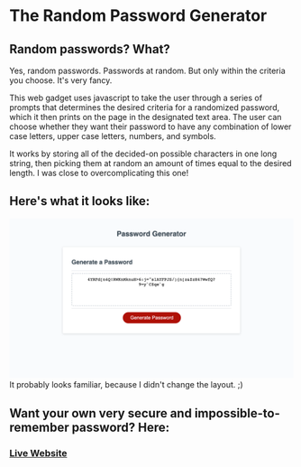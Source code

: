 # The Random Password Generator

## Random passwords? What?

Yes, random passwords. Passwords at random. But only within the criteria you choose. It's very fancy.

This web gadget uses javascript to take the user through a series of prompts that determines the desired criteria for a randomized password, which it then prints on the page in the designated text area. The user can choose whether they want their password to have any combination of lower case letters, upper case letters, numbers, and symbols.

It works by storing all of the decided-on possible characters in one long string, then picking them at random an amount of times equal to the desired length. I was close to overcomplicating this one!

## Here's what it looks like:

![Screenshot of the Random Password Generator](./assets/images/screencapture.png)
It probably looks familiar, because I didn't change the layout. ;)

## Want your own very secure and impossible-to-remember password? Here:

### [Live Website](https://chrisaeus.github.io/Random-Password-Generator/)